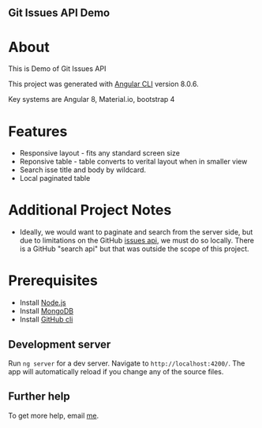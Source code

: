 ## Git Issues API Demo

# About

This is Demo of Git Issues API

This project was generated with [Angular CLI](https://github.com/angular/angular-cli) version 8.0.6.

Key systems are Angular 8, Material.io, bootstrap 4

# Features

 - Responsive layout - fits any standard screen size
 - Reponsive table - table converts to verital layout when in smaller view
 - Search isse title and body by wildcard.
 - Local paginated table

# Additional Project Notes
 - Ideally, we would want to paginate and search from the server side, but due to limitations on the GitHub [issues api](https://developer.github.com/v3/issues/), we must do so locally. There is a GitHub "search api" but that was outside the scope of this project.
  
# Prerequisites
- Install [Node.js](https://nodejs.org/en/download/)
- Install [MongoDB](https://docs.mongodb.com/manual/installation/)
- Install [GitHub cli](https://git-scm.com/book/en/v2/Getting-Started-Installing-Git)


## Development server

Run `ng server` for a dev server. Navigate to `http://localhost:4200/`. The app will automatically reload if you change any of the source files.

## Further help

To get more help, email [me](shawncdotey@gmail.com).
